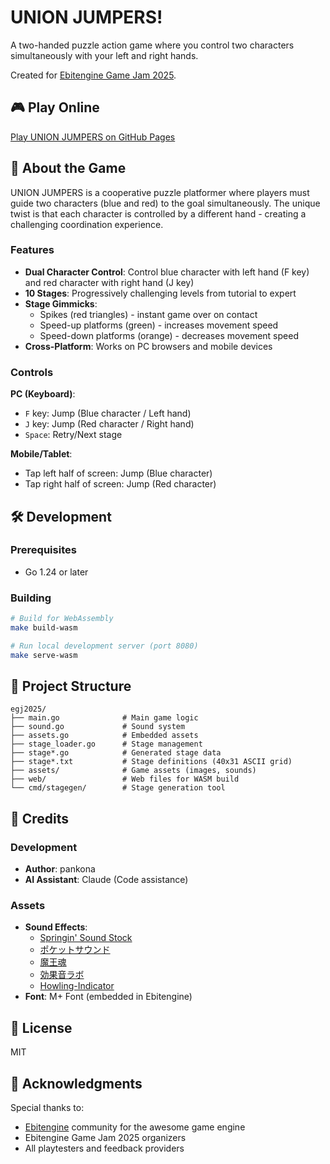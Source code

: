 # UNION JUMPERS!

A two-handed puzzle action game where you control two characters simultaneously with your left and right hands.

Created for [Ebitengine Game Jam 2025](https://itch.io/jam/ebitengine-game-jam-2025).

## 🎮 Play Online

[Play UNION JUMPERS on GitHub Pages](https://pankona.github.io/egj2025/)

## 📖 About the Game

UNION JUMPERS is a cooperative puzzle platformer where players must guide two characters (blue and red) to the goal simultaneously. The unique twist is that each character is controlled by a different hand - creating a challenging coordination experience.

### Features

- **Dual Character Control**: Control blue character with left hand (F key) and red character with right hand (J key)
- **10 Stages**: Progressively challenging levels from tutorial to expert
- **Stage Gimmicks**:
  - Spikes (red triangles) - instant game over on contact
  - Speed-up platforms (green) - increases movement speed
  - Speed-down platforms (orange) - decreases movement speed
- **Cross-Platform**: Works on PC browsers and mobile devices

### Controls

**PC (Keyboard)**:

- `F` key: Jump (Blue character / Left hand)
- `J` key: Jump (Red character / Right hand)
- `Space`: Retry/Next stage

**Mobile/Tablet**:

- Tap left half of screen: Jump (Blue character)
- Tap right half of screen: Jump (Red character)

## 🛠️ Development

### Prerequisites

- Go 1.24 or later

### Building

```bash
# Build for WebAssembly
make build-wasm

# Run local development server (port 8080)
make serve-wasm
```

## 📁 Project Structure

```
egj2025/
├── main.go              # Main game logic
├── sound.go             # Sound system
├── assets.go            # Embedded assets
├── stage_loader.go      # Stage management
├── stage*.go            # Generated stage data
├── stage*.txt           # Stage definitions (40x31 ASCII grid)
├── assets/              # Game assets (images, sounds)
├── web/                 # Web files for WASM build
└── cmd/stagegen/        # Stage generation tool
```

## 🎵 Credits

### Development

- **Author**: pankona
- **AI Assistant**: Claude (Code assistance)

### Assets

- **Sound Effects**:
  - [Springin' Sound Stock](https://www.springin.org/sound-stock/)
  - [ポケットサウンド](https://pocket-se.info/)
  - [魔王魂](https://maou.audio)
  - [効果音ラボ](https://soundeffect-lab.info)
  - [Howling-Indicator](https://howlingindicator.net)
- **Font**: M+ Font (embedded in Ebitengine)

## 📝 License

MIT

## 🙏 Acknowledgments

Special thanks to:

- [Ebitengine](https://ebitengine.org/) community for the awesome game engine
- Ebitengine Game Jam 2025 organizers
- All playtesters and feedback providers
